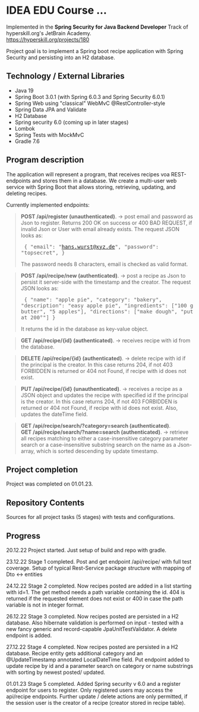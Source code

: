 # IDEA EDU Course ...

Implemented in the <b>Spring Security for Java Backend Developer</b> Track of hyperskill.org's JetBrain Academy.<br>
https://hyperskill.org/projects/180

Project goal is to implement a Spring boot recipe application with Spring Security and persisting into an H2 database.

## Technology / External Libraries

- Java 19
- Spring Boot 3.0.1 (with Spring 6.0.3 and Spring Security 6.0.1)
- Spring Web using "classical" WebMvC @RestController-style
- Spring Data JPA and Validate
- H2 Database
- Spring security 6.0 (coming up in later stages)
- Lombok
- Spring Tests with MockMvC
- Gradle 7.6

## Program description

The application will represent a program, that receives recipes voa REST-endpoints and stores them in a database.
We create a multi-user web service with Spring Boot that allows storing, retrieving, updating, and deleting recipes.

Currently implemented endpoints:

> <b>POST /api/register (unauthenticated)</b>. -> post email and password as Json to register. Returns 200 OK on success
or 400 BAD REQUEST, if invalid Json or User with email already exists.
The request JSON looks as:<pre>
{
"email": "hans.wurst@xyz.de",
"password": "topsecret",
}</pre> The password needs 8 characters, email is checked as valid format.

> <b>POST /api/recipe/new (authenticated)</b>. -> post a recipe as Json to persist it server-side with the timestamp and the creator.
The request JSON looks as:<pre>
{
    "name": "apple pie",
    "category": "bakery",
    "description": "easy apple pie",
    "ingredients": ["100 g sugar", "200 g butter", "5 apples"],
    "directions": ["make dough", "put in oven", "bake at 200°"]
}</pre> It returns the id in the database as key-value object.

> <b>GET /api/recipe/{id} (authenticated)</b>. -> receives recipe with id from the database.

> <b>DELETE /api/recipe/{id} (authenticated)</b>. -> delete recipe with id if the principal is the creator. In this case
returns 204, if not 403 FORBIDDEN is returned or 404 not Found, if recipe with id does not exist.

> <b>PUT /api/recipe/{id} (unauthenticated)</b>. -> receives a recipe as a JSON object and updates the recipe with specified id
if the principal is the creator. In this case returns 204, if not 403 FORBIDDEN is returned or 404 not Found, if recipe with id does not exist.
Also, updates the dateTime field.
 
> <b>GET /api/recipe/search/?category=search (authenticated)</b>.  
> <b>GET /api/recipe/search/?name=search (authenticated)</b>. -> retrieve all recipes matching to either a
case-insensitive category parameter search or a case-insensitive substring search on the name as a Json-array, which
is sorted descending by update timestamp.


## Project completion

Project was completed on 01.01.23.

## Repository Contents

Sources for all project tasks (5 stages) with tests and configurations.

## Progress

20.12.22 Project started. Just setup of build and repo with gradle.

23.12.22 Stage 1 completed. Post and get endpoint /api/recipe/ with full test coverage. Setup of typical Rest-Service
package structure with mapping of Dto <-> entities

24.12.22 Stage 2 completed. Now recipes posted are added in a list starting with id=1. The get method needs a
path variable containing the id. 404 is returned if the requested element does not exist or 400 in case the path variable 
is not in integer format.

26.12.22 Stage 3 completed. Now recipes posted are persisted in a H2 database. Also hibernate validation is performed
on input - tested with a new fancy generic and record-capable JpaUnitTestValidator. A delete endpoint is added.

27.12.22 Stage 4 completed. Now recipes posted are persisted in a H2 database. Recipe entity gets additional category and
an @UpdateTimestamp annotated LocalDateTime field. Put endpoint added to update recipe by id and a parameter search
on category or name substrings with sorting by newest posted/ updated.

01.01.23 Stage 5 completed. Added Spring security v 6.0 and a register endpoint for users to register. Only registered users
may access the api/recipe endpoints. Further update / delete actions are only permitted, if the session user is the creator
of a recipe (creator stored in recipe table).